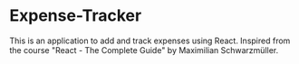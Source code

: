 # Expense-Tracker

This is an application to add and track expenses using React. Inspired from the course "React - The Complete Guide" by Maximilian Schwarzmüller.
